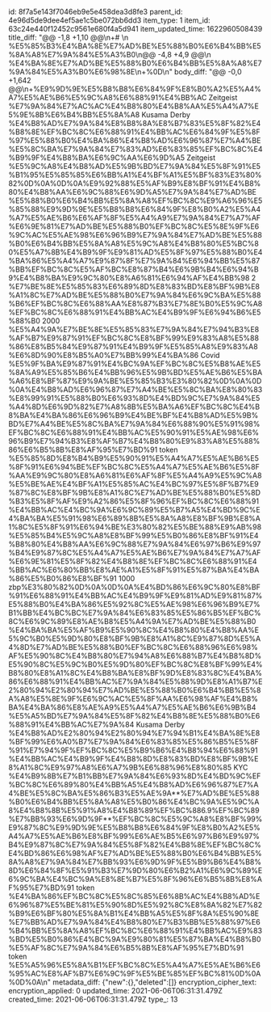 id: 8f7a5e143f7046eb9e5e458dea3d8fe3
parent_id: 4e96d5de9dee4ef5ae1c5be072bb6dd3
item_type: 1
item_id: 63c24e440f12452c9561e680f4a5d941
item_updated_time: 1622960508439
title_diff: "@@ -1,8 +1,10 @@\\n+# \\n %E5%85%B3%E4%BA%8E%E7%AD%BE%E5%88%B0%E6%B4%BB%E5%8A%A8%E7%9A%84%E5%A3%B0\\n@@ -4,8 +4,9 @@\\n %E4%BA%8E%E7%AD%BE%E5%88%B0%E6%B4%BB%E5%8A%A8%E7%9A%84%E5%A3%B0%E6%98%8E\\n+%0D\\n"
body_diff: "@@ -0,0 +1,642 @@\\n+%E9%9D%9E%E5%B8%B8%E6%84%9F%E8%B0%A2%E5%A4%A7%E5%AE%B6%E5%9C%A8%E6%88%91%E4%BB%AC Zeitgeist %E7%9A%84%E7%AC%AC%E4%B8%80%E4%B8%AA%E5%A4%A7%E5%9E%8B%E6%B4%BB%E5%8A%A8 Kusama Derby %E4%B8%AD%E7%9A%84%E8%B8%8A%E8%B7%83%E5%8F%82%E4%B8%8E%EF%BC%8C%E6%88%91%E4%BB%AC%E6%84%9F%E5%8F%97%E5%88%B0%E4%BA%86%E4%B8%AD%E6%96%87%E7%A4%BE%E5%8C%BA%E7%9A%84%E7%83%AD%E6%83%85%EF%BC%8C%E4%B9%9F%E4%B8%BA%E6%9C%AA%E6%9D%A5 Zeitgeist %E5%9C%A8%E4%B8%AD%E5%9B%BD%E7%9A%84%E5%8F%91%E5%B1%95%E5%85%85%E6%BB%A1%E4%BF%A1%E5%BF%83%E3%80%82%0D%0A%0D%0A%E9%92%88%E5%AF%B9%E8%BF%91%E4%B8%80%E4%B8%AA%E6%9C%88%E6%9D%A5%E7%9A%84%E7%AD%BE%E5%88%B0%E6%B4%BB%E5%8A%A8%EF%BC%8C%E9%A6%96%E5%85%88%E9%9D%9E%E5%B8%B8%E6%84%9F%E8%B0%A2%E5%A4%A7%E5%AE%B6%E6%AF%8F%E5%A4%A9%E7%9A%84%E7%A7%AF%E6%9E%81%E7%AD%BE%E5%88%B0%EF%BC%8C%E5%8E%9F%E6%9C%AC%E5%AE%98%E6%96%B9%E7%9A%84%E7%AD%BE%E5%88%B0%E6%B4%BB%E5%8A%A8%E5%9C%A8%E4%B8%80%E5%BC%80%E5%A7%8B%E4%B9%9F%E9%81%AD%E5%8F%97%E5%88%B0%E4%BA%86%E5%A4%A7%E9%87%8F%E7%9A%84%E6%94%BB%E5%87%BB%EF%BC%8C%E5%AF%BC%E8%87%B4%E6%9B%B4%E6%94%B9%E4%B8%BA%E9%9C%80%E8%A6%81%E6%94%AF%E4%BB%98 2 %E7%BE%8E%E5%85%83%E6%89%8D%E8%83%BD%E8%BF%9B%E8%A1%8C%E7%AD%BE%E5%88%B0%E7%9A%84%E6%9C%BA%E5%88%B6%EF%BC%8C%E6%88%AA%E8%87%B3%E7%8E%B0%E5%9C%A8%EF%BC%8C%E6%88%91%E4%BB%AC%E4%B9%9F%E6%94%B6%E5%88%B0 2000 %E5%A4%9A%E7%BE%8E%E5%85%83%E7%9A%84%E7%94%B3%E8%AF%B7%E9%87%91%EF%BC%8C%E8%BF%99%E9%83%A8%E5%88%86%E8%B5%84%E9%87%91%E4%B9%9F%E5%85%A8%E9%83%A8%E6%8D%90%E8%B5%A0%E7%BB%99%E4%BA%86 Covid %E5%9F%BA%E9%87%91%E4%BC%9A%EF%BC%8C%E5%B8%AE%E5%8A%A9%E5%85%B6%E4%BB%96%E5%9B%BD%E5%AE%B6%E5%BA%A6%E8%BF%87%E9%9A%BE%E5%85%B3%E3%80%82%0D%0A%0D%0A%E4%B8%AD%E6%96%87%E7%A4%BE%E5%8C%BA%E8%80%83%E8%99%91%E5%88%B0%E6%93%8D%E4%BD%9C%E7%9A%84%E5%A4%8D%E6%9D%82%E7%A8%8B%E5%BA%A6%EF%BC%8C%E4%B8%BA%E4%BA%86%E6%96%B9%E4%BE%BF%E4%B8%AD%E5%9B%BD%E7%A4%BE%E5%8C%BA%E7%9A%84%E6%88%90%E5%91%98%EF%BC%8C%E6%88%91%E4%BB%AC%E5%90%91%E5%AE%98%E6%96%B9%E7%94%B3%E8%AF%B7%E4%B8%80%E9%83%A8%E5%88%86%E6%B5%8B%E8%AF%95%E7%BD%91 token %E5%85%8D%E8%B4%B9%E5%90%91%E5%A4%A7%E5%AE%B6%E5%8F%91%E6%94%BE%EF%BC%8C%E5%A4%A7%E5%AE%B6%E5%8F%AA%E9%9C%80%E8%A6%81%E6%AF%8F%E5%A4%A9%E5%9C%A8%E5%BE%AE%E4%BF%A1%E5%85%AC%E4%BC%97%E5%8F%B7%E9%87%8C%E8%BF%9B%E8%A1%8C%E7%AD%BE%E5%88%B0%E5%8D%B3%E5%8F%AF%E9%A2%86%E5%8F%96%EF%BC%8C%E6%88%91%E4%BB%AC%E4%BC%9A%E6%9C%89%E5%B7%A5%E4%BD%9C%E4%BA%BA%E5%91%98%E6%89%8B%E5%8A%A8%E8%BF%9B%E8%A1%8C%E5%8F%91%E6%94%BE%E3%80%82%E5%BE%88%E9%AB%98%E5%85%B4%E5%9C%A8%E8%BF%99%E5%B0%86%E8%BF%91%E4%B8%80%E4%B8%AA%E6%9C%88%E7%9A%84%E6%97%B6%E9%97%B4%E9%87%8C%E5%A4%A7%E5%AE%B6%E7%9A%84%E7%A7%AF%E6%9E%81%E5%8F%82%E4%B8%8E%EF%BC%8C%E6%88%91%E4%BB%AC%E6%80%BB%E8%AE%A1%E5%8F%91%E5%87%BA%E4%BA%86%E5%B0%86%E8%BF%91 1000 zbp%E3%80%82%0D%0A%0D%0A%E4%BD%86%E6%9C%80%E8%BF%91%E6%88%91%E4%BB%AC%E4%B9%9F%E9%81%AD%E9%81%87%E5%88%B0%E4%BA%86%E5%92%8C%E5%AE%98%E6%96%B9%E7%B1%BB%E4%BC%BC%E7%9A%84%E6%83%85%E5%86%B5%EF%BC%8C%E6%9C%89%E8%AE%B8%E5%A4%9A%E7%AD%BE%E5%88%B0%E4%BA%BA%E5%AF%B9%E5%90%8C%E4%B8%80%E4%B8%AA%E5%9C%B0%E5%9D%80%E8%BF%9B%E8%A1%8C%E9%87%8D%E5%A4%8D%E7%AD%BE%E5%88%B0%EF%BC%8C%E6%88%96%E6%98%AF%E5%90%8C%E4%B8%80%E7%94%A8%E6%88%B7%E4%B8%8D%E5%90%8C%E5%9C%B0%E5%9D%80%EF%BC%8C%E8%BF%99%E4%B8%80%E8%A1%8C%E4%B8%BA%E8%BF%9D%E8%83%8C%E4%BA%86%E6%88%91%E4%BB%AC%E7%9A%84%E5%88%9D%E8%A1%B7%E2%80%94%E2%80%94%E7%AD%BE%E5%88%B0%E6%B4%BB%E5%8A%A8%E5%8E%9F%E6%9C%AC%E5%8F%AA%E6%98%AF%E4%B8%BA%E4%BA%86%E8%AE%A9%E5%A4%A7%E5%AE%B6%E6%9B%B4%E5%A5%BD%E7%9A%84%E5%8F%82%E4%B8%8E%E5%88%B0%E6%88%91%E4%BB%AC%E7%9A%84 Kusama Derby %E4%B8%AD%E2%80%94%E2%80%94%E7%94%B1%E4%BA%8E%E8%BF%99%E6%A0%B7%E7%9A%84%E6%83%85%E5%86%B5%E5%8F%91%E7%94%9F%EF%BC%8C%E5%B9%B6%E4%B8%94%E6%88%91%E4%BB%AC%E4%B9%9F%E4%B8%8D%E8%83%BD%E8%BF%9B%E8%A1%8C%E9%97%A8%E6%A7%9B%E6%88%96%E8%80%85 KYC %E4%B9%8B%E7%B1%BB%E7%9A%84%E6%93%8D%E4%BD%9C%EF%BC%8C%E6%89%80%E4%BB%A5%E4%B8%AD%E6%96%87%E7%A4%BE%E5%8C%BA%E5%86%B3%E5%AE%9A**%E7%AD%BE%E5%88%B0%E6%B4%BB%E5%8A%A8%E5%B0%86%E4%BC%9A%E5%9C%A8%E4%B8%8B%E5%91%A8%E4%B8%89%EF%BC%886.9%EF%BC%89%E7%BB%93%E6%9D%9F**%EF%BC%8C%E5%9C%A8%E8%BF%99%E9%87%8C%E9%9D%9E%E5%B8%B8%E6%84%9F%E8%B0%A2%E5%A4%A7%E5%AE%B6%E8%BF%99%E6%AE%B5%E6%97%B6%E9%97%B4%E9%87%8C%E7%9A%84%E5%8F%82%E4%B8%8E%EF%BC%8C%E4%BD%86%E6%98%AF%E7%AD%BE%E5%88%B0%E6%B4%BB%E5%8A%A8%E7%9A%84%E7%BB%93%E6%9D%9F%E5%B9%B6%E4%B8%8D%E6%84%8F%E5%91%B3%E7%9D%80%E6%B2%A1%E6%9C%89%E6%9C%BA%E4%BC%9A%E8%8E%B7%E5%8F%96%E6%B5%8B%E8%AF%95%E7%BD%91 token %E4%BA%86%EF%BC%8C%E5%8C%85%E6%8B%AC%E4%B8%AD%E6%96%87%E5%BE%81%E5%90%8D%E5%92%8C%E8%8A%82%E7%82%B9%E6%BF%80%E5%8A%B1%E4%BB%A5%E5%8F%8A%E5%90%8E%E7%BB%AD%E7%9A%84%E4%B8%80%E7%B3%BB%E5%88%97%E6%B4%BB%E5%8A%A8%EF%BC%8C%E6%88%91%E4%BB%AC%E9%83%BD%E5%B0%86%E4%BC%9A%E9%80%81%E5%87%BA%E4%B8%B0%E5%AF%8C%E7%9A%84%E6%B5%8B%E8%AF%95%E7%BD%91 token %E5%A5%96%E5%8A%B1%EF%BC%8C%E5%A4%A7%E5%AE%B6%E6%95%AC%E8%AF%B7%E6%9C%9F%E5%BE%85%EF%BC%81%0D%0A%0D%0A\\n"
metadata_diff: {"new":{},"deleted":[]}
encryption_cipher_text: 
encryption_applied: 0
updated_time: 2021-06-06T06:31:31.479Z
created_time: 2021-06-06T06:31:31.479Z
type_: 13